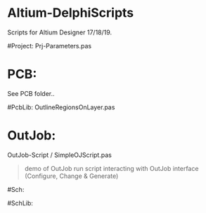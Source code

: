 # Altium-DelphiScripts
Scripts for Altium Designer 17/18/19.

#Project:
Prj-Parameters.pas

# PCB:
See PCB folder..

#PcbLib:
OutlineRegionsOnLayer.pas

# OutJob:
OutJob-Script / SimpleOJScript.pas
> demo of OutJob run script interacting with OutJob interface (Configure, Change & Generate)

#Sch:

#SchLib:



